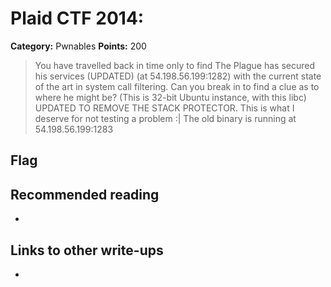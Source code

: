 # Plaid CTF 2014: 

**Category:** Pwnables
**Points:** 200

> You have travelled back in time only to find The Plague has secured his services (UPDATED) (at 54.198.56.199:1282) with the current state of the art in system call filtering. Can you break in to find a clue as to where he might be?
> (This is 32-bit Ubuntu instance, with this libc)
> UPDATED TO REMOVE THE STACK PROTECTOR. This is what I deserve for not testing a problem :|
> The old binary is running at 54.198.56.199:1283 

## Flag


## Recommended reading
* <NONE>

## Links to other write-ups
* <NONE>
